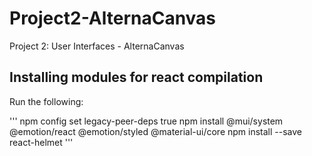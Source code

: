 # Project2-AlternaCanvas

Project 2: User Interfaces - AlternaCanvas

## Installing modules for react compilation

Run the following:

'''
npm config set legacy-peer-deps true
npm install @mui/system @emotion/react @emotion/styled @material-ui/core
npm install --save react-helmet
'''
